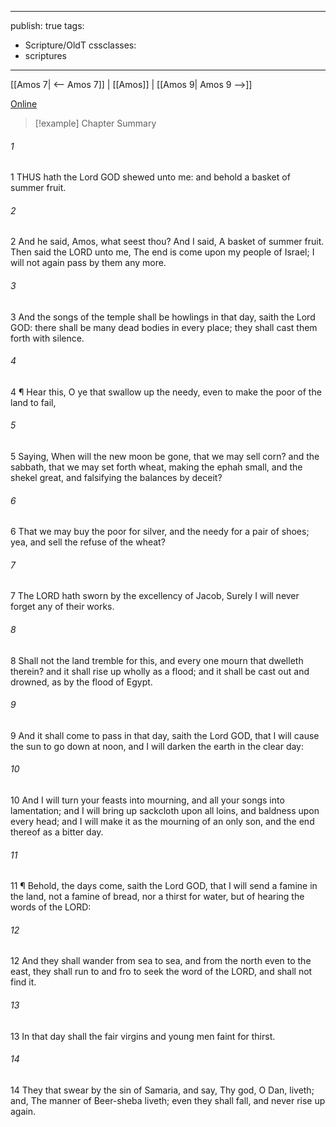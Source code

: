 

---
publish: true
tags:
  - Scripture/OldT
cssclasses:
  - scriptures
---
[[Amos 7| <-- Amos 7]] | [[Amos]] | [[Amos 9| Amos 9 -->]]

[Online](https://churchofjesuschrist.org/study/scriptures/ot/amos/8?lang=eng)

>[!example] Chapter Summary
>
###### 1
1 THUS hath the Lord GOD shewed unto me: and behold a basket of summer fruit.
###### 2
2 And he said, Amos, what seest thou? And I said, A basket of summer fruit. Then said the LORD unto me, The end is come upon my people of Israel; I will not again pass by them any more.
###### 3
3 And the songs of the temple shall be howlings in that day, saith the Lord GOD: there shall be many dead bodies in every place; they shall cast them forth with silence.
###### 4
4 ¶ Hear this, O ye that swallow up the needy, even to make the poor of the land to fail,
###### 5
5 Saying, When will the new moon be gone, that we may sell corn? and the sabbath, that we may set forth wheat, making the ephah small, and the shekel great, and falsifying the balances by deceit?
###### 6
6 That we may buy the poor for silver, and the needy for a pair of shoes; yea, and sell the refuse of the wheat?
###### 7
7 The LORD hath sworn by the excellency of Jacob, Surely I will never forget any of their works.
###### 8
8 Shall not the land tremble for this, and every one mourn that dwelleth therein? and it shall rise up wholly as a flood; and it shall be cast out and drowned, as by the flood of Egypt.
###### 9
9 And it shall come to pass in that day, saith the Lord GOD, that I will cause the sun to go down at noon, and I will darken the earth in the clear day:
###### 10
10 And I will turn your feasts into mourning, and all your songs into lamentation; and I will bring up sackcloth upon all loins, and baldness upon every head; and I will make it as the mourning of an only son, and the end thereof as a bitter day.
###### 11
11 ¶ Behold, the days come, saith the Lord GOD, that I will send a famine in the land, not a famine of bread, nor a thirst for water, but of hearing the words of the LORD:
###### 12
12 And they shall wander from sea to sea, and from the north even to the east, they shall run to and fro to seek the word of the LORD, and shall not find it.
###### 13
13 In that day shall the fair virgins and young men faint for thirst.
###### 14
14 They that swear by the sin of Samaria, and say, Thy god, O Dan, liveth; and, The manner of Beer-sheba liveth; even they shall fall, and never rise up again.



